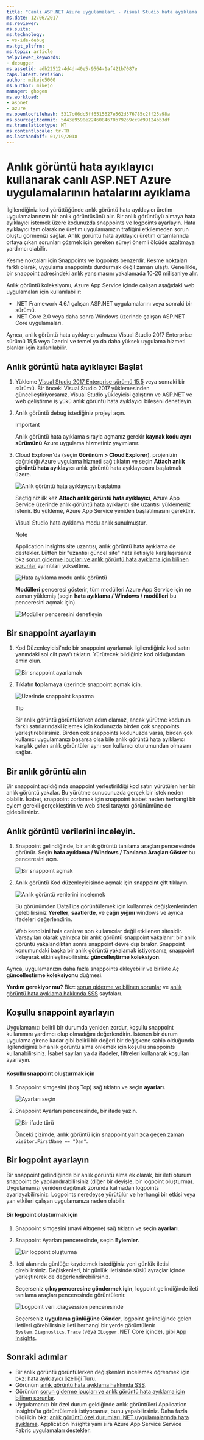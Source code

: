 ```yaml
---
title: "Canlı ASP.NET Azure uygulamaları - Visual Studio hata ayıklama | Microsoft Docs"
ms.date: 12/06/2017
ms.reviewer: 
ms.suite: 
ms.technology:
- vs-ide-debug
ms.tgt_pltfrm: 
ms.topic: article
helpviewer_keywords:
- debugger
ms.assetid: adb22512-4d4d-40e5-9564-1af421b7087e
caps.latest.revision: 
author: mikejo5000
ms.author: mikejo
manager: ghogen
ms.workload:
- aspnet
- azure
ms.openlocfilehash: 5317c06dc5ff6515627e562d576785c2ff25a98a
ms.sourcegitcommit: 5d43e9590e2246084670b79269cc9d99124bb3df
ms.translationtype: MT
ms.contentlocale: tr-TR
ms.lasthandoff: 01/19/2018
---
```

# <a name="debug-live-aspnet-azure-apps-using-the-snapshot-debugger"></a>Anlık görüntü hata ayıklayıcı kullanarak canlı ASP.NET Azure uygulamalarının hatalarını ayıklama

İlgilendiğiniz kod yürüttüğünde anlık görüntü hata ayıklayıcı üretim uygulamalarınızın bir anlık görüntüsünü alır. Bir anlık görüntüyü almaya hata ayıklayıcı istemek üzere kodunuzda snappoints ve logpoints ayarlayın. Hata ayıklayıcı tam olarak ne üretim uygulamanızın trafiğini etkilemeden sorun oluştu görmenizi sağlar. Anlık görüntü hata ayıklayıcı üretim ortamlarında ortaya çıkan sorunları çözmek için gereken süreyi önemli ölçüde azaltmaya yardımcı olabilir.

Kesme noktaları için Snappoints ve logpoints benzerdir. Kesme noktaları farklı olarak, uygulama snappoints durdurmak değil zaman ulaştı. Genellikle, bir snappoint adresindeki anlık yansımasını yakalamada 10-20 milisaniye alır. 

Anlık görüntü koleksiyonu, Azure App Service içinde çalışan aşağıdaki web uygulamaları için kullanılabilir:

- .NET Framework 4.6.1 çalışan ASP.NET uygulamalarını veya sonraki bir sürümü.
- .NET Core 2.0 veya daha sonra Windows üzerinde çalışan ASP.NET Core uygulamaları.

Ayrıca, anlık görüntü hata ayıklayıcı yalnızca Visual Studio 2017 Enterprise sürümü 15,5 veya üzerini ve temel ya da daha yüksek uygulama hizmeti planları için kullanılabilir. 

## <a name="start-the-snapshot-debugger"></a>Anlık görüntü hata ayıklayıcı Başlat

1. Yükleme [Visual Studio 2017 Enterprise sürümü 15,5](https://www.visualstudio.com/downloads/) veya sonraki bir sürümü. Bir önceki Visual Studio 2017 yüklemesinden güncelleştiriyorsanız, Visual Studio yükleyicisi çalıştırın ve ASP.NET ve web geliştirme iş yükü anlık görüntü hata ayıklayıcı bileşeni denetleyin.

2. Anlık görüntü debug istediğiniz projeyi açın. 

    > [!IMPORTANT] 
    > Anlık görüntü hata ayıklama sırayla açmanız gerekir **kaynak kodu aynı sürümünü** Azure uygulama hizmetiniz yayımlanır. 

3. Cloud Explorer'da (seçin **Görünüm > Cloud Explorer**), projenizin dağıtıldığı Azure uygulama hizmeti sağ tıklatın ve seçin **Attach anlık görüntü hata ayıklayıcı** anlık görüntü hata ayıklayıcısını başlatmak üzere.

   ![Anlık görüntü hata ayıklayıcıyı başlatma](../debugger/media/snapshot-launch.png "anlık görüntü hata ayıklayıcıyı başlatma")

    Seçtiğiniz ilk kez **Attach anlık görüntü hata ayıklayıcı**, Azure App Service üzerinde anlık görüntü hata ayıklayıcı site uzantısı yüklemeniz istenir. Bu yükleme, Azure App Service yeniden başlatılmasını gerektirir. 

   Visual Studio hata ayıklama modu anlık sunulmuştur.

    > [!NOTE]
    > Application Insights site uzantısı, anlık görüntü hata ayıklama de destekler. Lütfen bir "uzantısı güncel site" hata iletisiyle karşılaşırsanız bkz [sorun giderme ipuçları ve anlık görüntü hata ayıklama için bilinen sorunlar](../debugger/debug-live-azure-apps-troubleshooting.md) ayrıntıları yükseltme.

   ![Hata ayıklama modu anlık görüntü](../debugger/media/snapshot-message.png "anlık görüntü hata ayıklama modu")

   **Modülleri** penceresi gösterir, tüm modülleri Azure App Service için ne zaman yüklemiş (seçin **hata ayıklama / Windows / modülleri** bu penceresini açmak için).

   ![Modüller penceresini denetleyin](../debugger/media/snapshot-modules.png "modüller penceresini denetleyin")

## <a name="set-a-snappoint"></a>Bir snappoint ayarlayın

1. Kod Düzenleyicisi'nde bir snappoint ayarlamak ilgilendiğiniz kod satırı yanındaki sol cilt payı'ı tıklatın. Yürütecek bildiğiniz kod olduğundan emin olun.

   ![Bir snappoint ayarlamak](../debugger/media/snapshot-set-snappoint.png "bir snappoint ayarlayın")

2. Tıklatın **toplamaya** üzerinde snappoint açmak için.  

   ![Üzerinde snappoint kapatma](../debugger/media/snapshot-start-collection.png "üzerinde snappoint Aç")

    > [!TIP]
    > Bir anlık görüntü görüntülerken adım olamaz, ancak yürütme kodunun farklı satırlarındaki izlemek için kodunuzda birden çok snappoints yerleştirebilirsiniz. Birden çok snappoints kodunuzda varsa, birden çok kullanıcı uygulamanızı basarsa olsa bile anlık görüntü hata ayıklayıcı karşılık gelen anlık görüntüler aynı son kullanıcı oturumundan olmasını sağlar.

## <a name="take-a-snapshot"></a>Bir anlık görüntü alın

Bir snappoint açıldığında snappoint yerleştirildiği kod satırı yürütülen her bir anlık görüntü yakalar. Bu yürütme sunucunuzda gerçek bir istek neden olabilir. İsabet, snappoint zorlamak için snappoint isabet neden herhangi bir eylem gerekli gerçekleştirin ve web sitesi tarayıcı görünümüne de gidebilirsiniz.

## <a name="inspect-snapshot-data"></a>Anlık görüntü verilerini inceleyin.

1. Snappoint gelindiğinde, bir anlık görüntü tanılama araçları penceresinde görünür. Seçin **hata ayıklama / Windows / Tanılama Araçları Göster** bu penceresini açın.

   ![Bir snappoint açmak](../debugger/media/snapshot-diagsession-window.png "bir snappoint açın")

1. Anlık görüntü Kod düzenleyicisinde açmak için snappoint çift tıklayın.

   ![Anlık görüntü verilerini incelemek](../debugger/media/snapshot-inspect-data.png "anlık görüntü verilerini inceleyin.")

   Bu görünümden DataTips görüntülemek için kullanmak değişkenlerinden gelebilirsiniz **Yereller**, **saatlerde**, ve **çağrı yığını** windows ve ayrıca ifadeleri değerlendirin.

    Web kendisini hala canlı ve son kullanıcılar değil etkilenen sitesidir. Varsayılan olarak yalnızca bir anlık görüntü snappoint yakalanır: bir anlık görüntü yakalandıktan sonra snappoint devre dışı bırakır. Snappoint konumundaki başka bir anlık görüntü yakalamak istiyorsanız, snappoint tıklayarak etkinleştirebilirsiniz **güncelleştirme koleksiyon**.

Ayrıca, uygulamanızın daha fazla snappoints ekleyebilir ve birlikte Aç **güncelleştirme koleksiyonu** düğmesi.

**Yardım gerekiyor mu?** Bkz: [sorun giderme ve bilinen sorunlar](../debugger/debug-live-azure-apps-troubleshooting.md) ve [anlık görüntü hata ayıklama hakkında SSS](../debugger/debug-live-azure-apps-faq.md) sayfaları.

## <a name="set-a-conditional-snappoint"></a>Koşullu snappoint ayarlayın

Uygulamanızı belirli bir durumda yeniden zordur, koşullu snappoint kullanımını yardımcı olup olmadığını değerlendirin. İstenen bir durum uygulama girene kadar gibi belirli bir değeri bir değişkene sahip olduğunda ilgilendiğiniz bir anlık görüntü alma önlemek için koşullu snappoints kullanabilirsiniz. İsabet sayıları ya da ifadeler, filtreleri kullanarak koşulları ayarlayın.

#### <a name="to-create-a-conditional-snappoint"></a>Koşullu snappoint oluşturmak için

1. Snappoint simgesini (boş Top) sağ tıklatın ve seçin **ayarları**.

   ![Ayarları seçin](../debugger/media/snapshot-snappoint-settings.png "ayarlarını seçin")

1. Snappoint Ayarları penceresinde, bir ifade yazın.

   ![Bir ifade türü](../debugger/media/snapshot-snappoint-conditions.png "bir ifadesi yazın")

   Önceki çizimde, anlık görüntü için snappoint yalnızca geçen zaman `visitor.FirstName == "Dan"`.

## <a name="set-a-logpoint"></a>Bir logpoint ayarlayın

Bir snappoint gelindiğinde bir anlık görüntü alma ek olarak, bir ileti oturum snappoint de yapılandırabilirsiniz (diğer bir deyişle, bir logpoint oluşturma). Uygulamanızı yeniden dağıtmak zorunda kalmadan logpoints ayarlayabilirsiniz. Logpoints neredeyse yürütülür ve herhangi bir etkisi veya yan etkileri çalışan uygulamanıza neden olabilir.

#### <a name="to-create-a-logpoint"></a>Bir logpoint oluşturmak için

1. Snappoint simgesini (mavi Altıgene) sağ tıklatın ve seçin **ayarları**.

1. Snappoint Ayarları penceresinde, seçin **Eylemler**.

    ![Bir logpoint oluşturma](../debugger/media/snapshot-logpoint.png "bir logpoint oluşturma")

1. İleti alanında günlüğe kaydetmek istediğiniz yeni günlük iletisi girebilirsiniz. Değişkenleri, bir günlük iletisinde süslü ayraçlar içinde yerleştirerek de değerlendirebilirsiniz.

    Seçerseniz **çıkış penceresine göndermek için**, logpoint gelindiğinde ileti tanılama araçları penceresinde görüntülenir.

    ![Logpoint veri .diagsession penceresinde](../debugger/media/snapshot-logpoint-output.png ".diagsession penceredeki Logpoint verileri")

    Seçerseniz **uygulama günlüğüne Gönder**, logpoint gelindiğinde gelen iletileri görebilirsiniz ileti herhangi bir yerde görüntülenir `System.Diagnostics.Trace` (veya `ILogger` .NET Core içinde), gibi [App Insights](/azure/application-insights/app-insights-asp-net-trace-logs).

## <a name="next-steps"></a>Sonraki adımlar

- Bir anlık görüntü görüntülerken değişkenleri incelemek öğrenmek için bkz: [hata ayıklayıcı özelliği Turu](../debugger/debugger-feature-tour.md).
- Görünüm [anlık görüntü hata ayıklama hakkında SSS](../debugger/debug-live-azure-apps-faq.md).
- Görünüm [sorun giderme ipuçları ve anlık görüntü hata ayıklama için bilinen sorunlar](../debugger/debug-live-azure-apps-troubleshooting.md).
- Uygulamanızı bir özel durum geldiğinde anlık görüntüleri Application Insights'ta görüntülemek istiyorsanız, bunu yapabilirsiniz. Daha fazla bilgi için bkz: [anlık görüntü özel durumları .NET uygulamalarında hata ayıklama](/azure/application-insights/app-insights-snapshot-debugger). Application Insights yanı sıra Azure App Service Service Fabric uygulamaları destekler.
